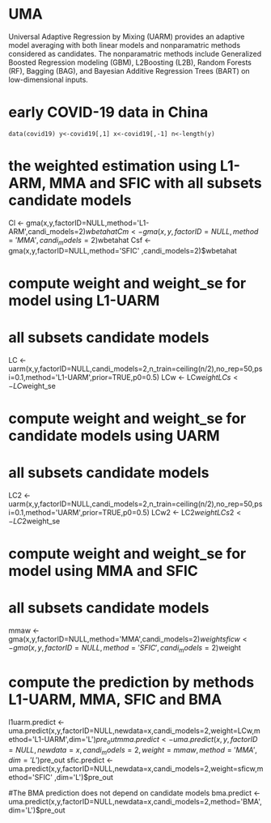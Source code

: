 # UMA
Universal Adaptive Regression by Mixing (UARM) provides an adaptive model averaging with both linear models and nonparamatric methods considered as candidates. The nonparamatric methods include Generalized Boosted Regression modeling (GBM), L2Boosting (L2B), Random Forests (RF), Bagging (BAG), and Bayesian Additive Regression Trees (BART) on low-dimensional inputs.

# early COVID-19 data in China
`data(covid19)
y<-covid19[,1]
x<-covid19[,-1]
n<-length(y)`

# the weighted estimation using L1-ARM, MMA and SFIC with all subsets candidate models
Cl  <- gma(x,y,factorID=NULL,method='L1-ARM',candi_models=2)$wbetahat
Cm  <- gma(x,y,factorID=NULL,method='MMA'   ,candi_models=2)$wbetahat
Csf <- gma(x,y,factorID=NULL,method='SFIC'  ,candi_models=2)$wbetahat

# compute weight and weight_se for model using L1-UARM
# all subsets candidate models
LC  <- uarm(x,y,factorID=NULL,candi_models=2,n_train=ceiling(n/2),no_rep=50,psi=0.1,method='L1-UARM',prior=TRUE,p0=0.5)
LCw <- LC$weight
LCs <- LC$weight_se

# compute weight and weight_se for candidate models using UARM
# all subsets candidate models
LC2  <- uarm(x,y,factorID=NULL,candi_models=2,n_train=ceiling(n/2),no_rep=50,psi=0.1,method='UARM',prior=TRUE,p0=0.5)
LCw2 <- LC2$weight
LCs2 <- LC2$weight_se

# compute weight and weight_se for model using MMA and SFIC
# all subsets candidate models
mmaw  <- gma(x,y,factorID=NULL,method='MMA',candi_models=2)$weight
sficw <- gma(x,y,factorID=NULL,method='SFIC',candi_models=2)$weight

# compute the prediction by methods L1-UARM, MMA, SFIC and BMA
l1uarm.predict <- uma.predict(x,y,factorID=NULL,newdata=x,candi_models=2,weight=LCw,method='L1-UARM',dim='L')$pre_out
mma.predict    <- uma.predict(x,y,factorID=NULL,newdata=x,candi_models=2,weight=mmaw,method='MMA'   ,dim='L')$pre_out
sfic.predict   <- uma.predict(x,y,factorID=NULL,newdata=x,candi_models=2,weight=sficw,method='SFIC' ,dim='L')$pre_out

#The BMA prediction does not depend on candidate models
bma.predict  <- uma.predict(x,y,factorID=NULL,newdata=x,candi_models=2,method='BMA',dim='L')$pre_out
